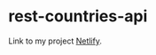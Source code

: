 # rest-countries-api
Link to my project [Netlify](https://sparkly-travesseiro-f80cf0.netlify.app/).
